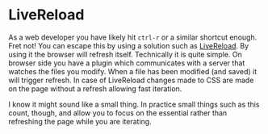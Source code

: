 # LiveReload

As a web developer you have likely hit `ctrl-r` or a similar shortcut enough. Fret not! You can escape this by using a solution such as [LiveReload](http://livereload.com/). By using it the browser will refresh itself. Technically it is quite simple. On browser side you have a plugin which communicates with a server that watches the files you modify. When a file has been modified (and saved) it will trigger refresh. In case of LiveReload changes made to CSS are made on the page without a refresh allowing fast iteration.

I know it might sound like a small thing. In practice small things such as this count, though, and allow you to focus on the essential rather than refreshing the page while you are iterating.
